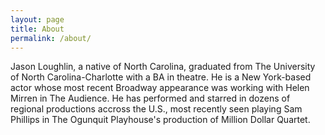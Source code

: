 ```yaml
---
layout: page
title: About
permalink: /about/
---
```

Jason Loughlin, a native of North Carolina, graduated from The University of North Carolina-Charlotte with a BA in theatre. He is a New York-based actor whose most recent Broadway appearance was working with Helen Mirren in The Audience. He has performed and starred in dozens of regional productions accross the U.S., most recently seen playing Sam Phillips in The Ogunquit Playhouse's production of Million Dollar Quartet.  
